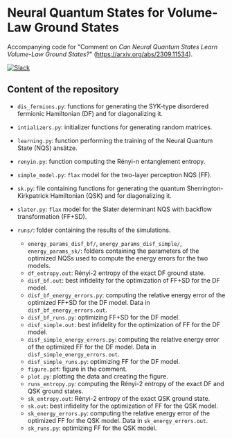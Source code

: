 # Neural Quantum States for Volume-Law Ground States
Accompanying code for "Comment on *Can Neural Quantum States Learn Volume-Law Ground States?*" (https://arxiv.org/abs/2309.11534).

[![Slack](https://img.shields.io/badge/slack-chat-green.svg)](https://join.slack.com/t/mlquantum/shared_invite/zt-19wibmfdv-LLRI6i43wrLev6oQX0OfOw)


## Content of the repository

- `dis_fermions.py`: functions for generating the SYK-type disordered fermionic Hamiltonian (DF) and for diagonalizing it.
- `intializers.py`: initializer functions for generating random matrices.
- `learning.py`: function performing the training of the Neural Quantum State (NQS) ansätze.
- `renyin.py`: function computing the Rényi-n entanglement entropy.
- `simple_model.py`: `flax` model for the two-layer perceptron NQS (FF).
- `sk.py`: file containing functions for generating the quantum Sherrington-Kirkpatrick Hamiltonian (QSK) and for diagonalizing it.
- `slater.py`: `flax` model for the Slater determinant NQS with backflow transformation (FF+SD).

- `runs/`: folder containing the results of the simulations.
    - `energy_params_disf_bf/`, `energy_params_disf_simple/`, `energy_params_sk/`: folders containing the parameters of the optimized NQSs used to compute the energy errors for the two models.
    - `df_entropy.out`: Rényi-2 entropy of the exact DF ground state. 
    - `disf_bf.out`: best infidelity for the optimization of FF+SD for the DF model. 
    - `disf_bf_energy_errors.py`: computing the relative energy error of the optimized FF+SD for the DF model. Data in `disf_bf_energy_errors.out`.
    - `disf_bf_runs.py`: optimizing FF+SD for the DF model. 
    - `disf_simple.out`: best infidelity for the optimization of FF for the DF model. 
    - `disf_simple_energy_errors.py`: computing the relative energy error of the optimized FF for the DF model. Data in `disf_simple_energy_errors.out`.
    - `disf_simple_runs.py`: optimizing FF for the DF model. 
    - `figure.pdf`: figure in the comment. 
    - `plot.py`: plotting the data and creating the figure.
    - `runs_entropy.py`: computing the Rényi-2 entropy of the exact DF and QSK ground states. 
    - `sk_entropy.out`: Rényi-2 entropy of the exact QSK ground state. 
    - `sk.out`: best infidelity for the optimization of FF for the QSK model. 
    - `sk_energy_errors.py`: computing the relative energy error of the optimized FF for the QSK model. Data in `sk_energy_errors.out`.
    - `sk_runs.py`: optimizing FF for the QSK model. 




